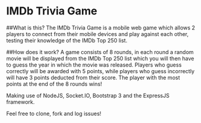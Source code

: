 IMDb Trivia Game
==============

##What is this?
The IMDb Trivia Game is a mobile web game which allows 2 players to connect from their mobile devices and play against each other, testing their knowledge of the IMDb Top 250 list.

##How does it work?
A game consists of 8 rounds, in each round a random movie will be displayed from the IMDb Top 250 list which you will then have to guess the year in which the movie was released. Players who guess correctly will be awarded with 5 points, while players who guess incorrectly will have 3 points deducted from their score. The player with the most points at the end of the 8 rounds wins!

Making use of NodeJS, Socket.IO, Bootstrap 3 and the ExpressJS framework.

Feel free to clone, fork and log issues!
